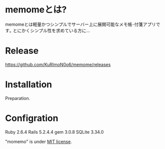 # memomeとは?
memomeとは軽量かつシンプルでサーバー上に展開可能なメモ帳･付箋アプリです｡
とにかくシンプル性を求めている方に...

# Release
https://github.com/KuRImoN0o6/memome/releases

# Installation
Preparation.

# Configration
Ruby 2.6.4
Rails 5.2.4.4
gem 3.0.8
SQLite 3.34.0


"momemo" is under [MIT license](https://en.wikipedia.org/wiki/MIT_License).
